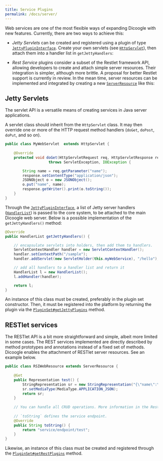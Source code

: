 ```yaml
---
title: Service Plugins
permalink: /docs/server/
---
```


Web services are one of the most flexible ways of expanding Dicoogle with new features. Currently, there are two ways to achieve this:

- *Jetty Servlets* can be created and registered using a plugin of type [`JettyPluginInterface`](https://github.com/bioinformatics-ua/dicoogle/blob/master/sdk/src/main/java/pt/ua/dicoogle/sdk/JettyPluginInterface.java). Create your own servlets (see [`HttpServlet`](https://docs.oracle.com/javaee/7/api/javax/servlet/http/HttpServlet.html)), then attach them into a handler list in `getJettyHandlers`:

- *Rest Service* plugins consider a subset of the Restlet framework API, allowing developers to create and attach simple server resources. Their integration is simpler, although more brittle. A proposal for better Restlet support is currently in review. In the mean time, server resources can be implemented and integrated by creating a new [`ServerResource`](https://restlet.com/technical-resources/restlet-framework/javadocs/2.1/jse/api/org/restlet/resource/ServerResource.html) like this:

## Jetty Servlets

The servlet API is a versatile means of creating services in Java server applications.

A servlet class should inherit from the `HttpServlet` class. It may then override one or more of the HTTP request method handlers (`doGet`, `doPost`, `doPut`, and so on).

```java
public class MyWebServlet  extends HttpServlet {
    
    @Override
    protected void doGet(HttpServletRequest req, HttpServletResponse response)
                    throws ServletException, IOException {

        String name = req.getParameter("name");
        response.setContentType("application/json");
        JSONObject o = new JSONObject();
        o.put("name", name);
        response.getWriter().print(o.toString());
    }
}
```

Through the [`JettyPluginInterface`](https://github.com/bioinformatics-ua/dicoogle/blob/master/sdk/src/main/java/pt/ua/dicoogle/sdk/JettyPluginInterface.java), a list of Jetty server handlers ([`HandlerList`](https://www.eclipse.org/jetty/javadoc/current/org/eclipse/jetty/server/handler/HandlerList.html)) is passed to the core system, to be attached to the main Dicoogle web server.
Below is a possible implementation of the `getJettyHandlers()` method:

```java
@Override
public HandlerList getJettyHandlers() {

    // encapsulate servlets into holders, then add them to handlers.
    ServletContextHandler handler = new ServletContextHandler();
    handler.setContextPath("/sample");
    handler.addServlet(new ServletHolder(this.myWebService), "/hello");

    // add all handlers to a handler list and return it
    HandlerList l = new HandlerList();
    l.addHandler(handler);

    return l;
}
```

An instance of this class must be created, preferably in the plugin set constructor.
Then, it must be registered into the platform by returning the plugin via the [`PluginSet#getJettyPlugins`](https://github.com/bioinformatics-ua/dicoogle/blob/dev/sdk/src/main/java/pt/ua/dicoogle/sdk/PluginSet.java#L87) method.

## RESTlet services

The RESTlet API is a bit more straightforward and simple, albeit more limited in some cases.
The REST services implemented are directly described by method prototypes and annotations instead of a fixed set of methods.
Dicoogle enables the attachment of RESTlet server resources. See an example below.

```java
public class RSIWebResource extends ServerResource {
    
    @Get
    public Representation test() {
        StringRepresentation sr = new StringRepresentation("{\"name\":\"hello\"}");
        sr.setMediaType(MediaType.APPLICATION_JSON);
        return sr;
    }
    
    // You can handle all CRUD operations. More information in the Restlet documentation.
    
    // `toString` defines the service endpoint.
    @Override
    public String toString() {
        return "service/endpoint/test";
    }
}
```

Likewise, an instance of this class must be created and registered through the [`PluginSet#getRestPlugins`](https://github.com/bioinformatics-ua/dicoogle/blob/dev/sdk/src/main/java/pt/ua/dicoogle/sdk/PluginSet.java#L79) method.
